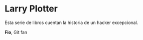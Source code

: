 # Larry Plotter
Esta serie de libros cuentan la historia de un hacker excepcional.

**Fio**, Git fan

